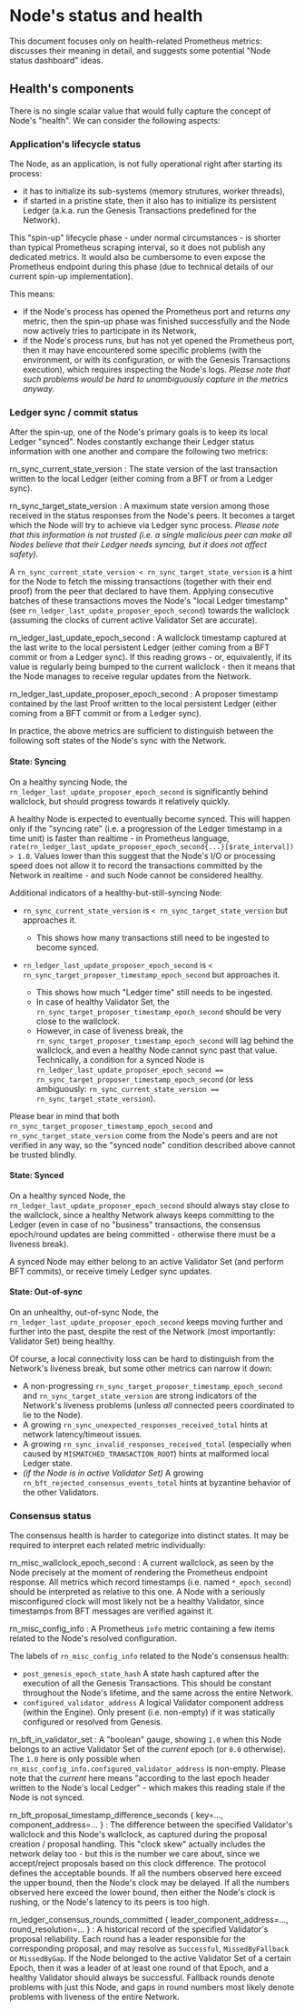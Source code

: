 # Node's status and health

This document focuses only on health-related Prometheus metrics: discusses their meaning in detail,
and suggests some potential "Node status dashboard" ideas.

## Health's components

There is no single scalar value that would fully capture the concept of Node's "health". We can
consider the following aspects:

### Application's lifecycle status

The Node, as an application, is not fully operational right after starting its process:
- it has to initialize its sub-systems (memory strutures, worker threads),
- if started in a pristine state, then it also has to initialize its persistent Ledger (a.k.a. run 
  the Genesis Transactions predefined for the Network).

This "spin-up" lifecycle phase - under normal circumstances - is shorter than typical Prometheus
scraping interval, so it does not publish any dedicated metrics. It would also be cumbersome to even
expose the Prometheus endpoint during this phase (due to technical details of our current spin-up
implementation).

This means:
- if the Node's process has opened the Prometheus port and returns _any_ metric, then the spin-up
  phase was finished successfully and the Node now actively tries to participate in its Network,
- if the Node's process runs, but has not yet opened the Prometheus port, then it may have
  encountered some specific problems (with the environment, or with its configuration, or with the
  Genesis Transactions execution), which requires inspecting the Node's logs.
  _Please note that such problems would be hard to unambiguously capture in the metrics anyway._

### Ledger sync / commit status

After the spin-up, one of the Node's primary goals is to keep its local Ledger "synced". Nodes
constantly exchange their Ledger status information with one another and compare the following two
metrics:

rn_sync_current_state_version
: The state version of the last transaction written to the local Ledger (either coming from a BFT
  or from a Ledger sync).

rn_sync_target_state_version
: A maximum state version among those received in the status responses from the Node's peers. It
  becomes a target which the Node will try to achieve via Ledger sync process. _Please note that
  this information is not trusted (i.e. a single malicious peer can make all Nodes believe that
  their Ledger needs syncing, but it does not affect safety)._

A `rn_sync_current_state_version < rn_sync_target_state_version` is a hint for the Node to fetch
the missing transactions (together with their end proof) from the peer that declared to have them.
Applying consecutive batches of these transactions moves the Node's "local Ledger timestamp" (see
`rn_ledger_last_update_proposer_epoch_second`) towards the wallclock (assuming the clocks of current
active Validator Set are accurate).

rn_ledger_last_update_epoch_second
: A wallclock timestamp captured at the last write to the local persistent Ledger (either coming
from a BFT commit or from a Ledger sync). If this reading grows - or, equivalently, if its value
is regularly being bumped to the current wallclock - then it means that the Node manages to
receive regular updates from the Network.

rn_ledger_last_update_proposer_epoch_second
: A proposer timestamp contained by the last Proof written to the local persistent Ledger (either
coming from a BFT commit or from a Ledger sync).

In practice, the above metrics are sufficient to distinguish between the following soft states of
the Node's sync with the Network.

#### State: Syncing

On a healthy syncing Node, the `rn_ledger_last_update_proposer_epoch_second` is significantly
behind wallclock, but should progress towards it relatively quickly.

A healthy Node is expected to eventually become synced. This will happen only if the "syncing rate"
(i.e. a progression of the Ledger timestamp in a time unit) is faster than realtime - in Prometheus
language, `rate(rn_ledger_last_update_proposer_epoch_second{...}[$rate_interval]) > 1.0`.
Values lower than this suggest that the Node's I/O or processing speed does not allow it to record
the transactions committed by the Network in realtime - and such Node cannot be considered healthy.

Additional indicators of a healthy-but-still-syncing Node:

- `rn_sync_current_state_version` is `< rn_sync_target_state_version` but approaches it.
  - This shows how many transactions still need to be ingested to become synced.

- `rn_ledger_last_update_proposer_epoch_second` is `< rn_sync_target_proposer_timestamp_epoch_second`
  but approaches it.
  - This shows how much "Ledger time" still needs to be ingested.
  - In case of healthy Validator Set, the `rn_sync_target_proposer_timestamp_epoch_second` should be
    very close to the wallclock.
  - However, in case of liveness break, the `rn_sync_target_proposer_timestamp_epoch_second` will
    lag behind the wallclock, and even a healthy Node cannot sync past that value. Technically, a 
    condition for a synced Node is `rn_ledger_last_update_proposer_epoch_second == rn_sync_target_proposer_timestamp_epoch_second`
    (or less ambiguously: `rn_sync_current_state_version == rn_sync_target_state_version`).

Please bear in mind that both `rn_sync_target_proposer_timestamp_epoch_second` and
`rn_sync_target_state_version` come from the Node's peers and are not verified in any way, so the
"synced node" condition described above cannot be trusted blindly.

#### State: Synced

On a healthy synced Node, the `rn_ledger_last_update_proposer_epoch_second` should always stay
close to the wallclock, since a healthy Network always keeps committing to the Ledger (even in case
of no "business" transactions, the consensus epoch/round updates are being committed - otherwise
there must be a liveness break).

A synced Node may either belong to an active Validator Set (and perform BFT commits), or receive
timely Ledger sync updates.

#### State: Out-of-sync

On an unhealthy, out-of-sync Node, the `rn_ledger_last_update_proposer_epoch_second` keeps moving
further and further into the past, despite the rest of the Network (most importantly: Validator Set)
being healthy.

Of course, a local connectivity loss can be hard to distinguish from the Network's liveness break,
but some other metrics can narrow it down:

- A non-progressing `rn_sync_target_proposer_timestamp_epoch_second` and `rn_sync_target_state_version`
  are strong indicators of the Network's liveness problems (unless _all_ connected peers coordinated
  to lie to the Node).
- A growing `rn_sync_unexpected_responses_received_total` hints at network latency/timeout issues.
- A growing `rn_sync_invalid_responses_received_total` (especially when caused by
  `MISMATCHED_TRANSACTION_ROOT`) hints at malformed local Ledger state.
- _(if the Node is in active Validator Set)_ A growing `rn_bft_rejected_consensus_events_total`
  hints at byzantine behavior of the other Validators.

### Consensus status

The consensus health is harder to categorize into distinct states. It may be required to interpret
each related metric individually: 

rn_misc_wallclock_epoch_second
: A current wallclock, as seen by the Node precisely at the moment of rendering the Prometheus
endpoint response. All metrics which record timestamps (i.e. named `*_epoch_second`) should be
interpreted as relative to this one. A Node with a seriously misconfigured clock will most
likely not be a healthy Validator, since timestamps from BFT messages are verified against it.

rn_misc_config_info
: A Prometheus `info` metric containing a few items related to the Node's resolved configuration.

The labels of `rn_misc_config_info` related to the Node's consensus health:
- `post_genesis_epoch_state_hash`
  A state hash captured after the execution of all the Genesis Transactions. This should be constant
  throughout the Node's lifetime, and the same across the entire Network. 
- `configured_validator_address`
  A logical Validator component address (within the Engine). Only present (i.e. non-empty) if it 
  was statically configured or resolved from Genesis.

rn_bft_in_validator_set
: A "boolean" gauge, showing `1.0` when this Node belongs to an active Validator Set of the
_current_ epoch (or `0.0` otherwise).
The `1.0` here is only possible when `rn_misc_config_info.configured_validator_address` is
non-empty.
Please note that the _current_ here means "according to the last epoch header written to the Node's
local Ledger" - which makes this reading stale if the Node is not synced.

rn_bft_proposal_timestamp_difference_seconds { key=..., component_address=... }
: The difference between the specified Validator's wallclock and this Node's wallclock, as captured
during the proposal creation / proposal handling.
This "clock skew" actually includes the network delay too - but this is the number we care about,
since we accept/reject proposals based on this clock difference. The protocol defines the acceptable
bounds.
If all the numbers observed here exceed the upper bound, then the Node's clock may be delayed.
If all the numbers observed here exceed the lower bound, then either the Node's clock is rushing, or
the Node's latency to its peers is too high.

rn_ledger_consensus_rounds_committed { leader_component_address=..., round_resolution=... }
: A historical record of the specified Validator's proposal reliability. Each round has a leader
responsible for the corresponding proposal, and may resolve as `Successful`, `MissedByFallback` or
`MissedByGap`. If the Node belonged to the active Validator Set of a certain Epoch, then it was a
leader of at least one round of that Epoch, and a healthy Validator should always be successful.
Fallback rounds denote problems with just this Node, and gaps in round numbers most likely denote
problems with liveness of the entire Network.

